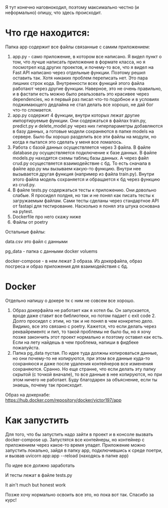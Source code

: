 Я тут конечно наговнокодил, поэтому максимально честно (и неформально) опишу, что здесь происходит.

# Что где находится:

Папка app содержит все файлы связанные с самим приложением:

1. app.py - само приложение, в котором все написано. Я видел пункт о том, что лучше написать приложение в формате класса, но я посмотрел код других проектов, и почему-то все, что я видел на Fast API написано через отдельные функции. Поэтому решил оставить так. Хотя никаких проблем переписать нет. Это пара лишних строк кода. Внутренности всех функций этого файла работают через другие функции. Наверное, это не очень правильно, и в фастапи есть можно было реальзовать это красивее через dependencies, но я первый раз писал что-то подобное и в условиях поджимающего дедлайна не стал делать все хорошо, не дай бог что-то сломается.
2. app.py содержит 4 функции, внутри которых лежат другие импортируемые функции. Они содержаться в файлах train.py, predict.py и delete_model.py через них гиперпараметры добавляются в базу данных, а готовые модели сохраняются в папке models на сервере. Было бы хорошо разделить все эти файлы на модули, но когда я пытался это сделать у меня все ломалось.
3. Работа с базой данных осуществляется через 3 файла. В файле database.py осуществляется подключение к базе данных. В файле models.py находятся схемы таблиц базы данных. А через файл crud.py осуществяется взаимодействие с бд. То есть сначала в файле app.py мы вызываем какую-то функцию. Внутри нее вызывается другая функция (например из файла train.py). Внутри этого файла модель сохраняется и обращается к бд через функцию из crud.py.
4. В файле tests.py содержаться тесты к приложению. Они довольно слабые. Я просидел полдня, но так и не понял как писать тесты к загружаемым файлам. Сами тесты сделаны через стандартное API от fastapi для тестирование. Насколько я понял эта штука основана на pytest.
5. Dockerfile про него скажу ниже
6. Файлы от poetry

Остальные файлы:

data.csv это файл с данными

pg_data - папка с данными docker voluems

docker-compose - в нем лежат 3 образа. Из докерфайла, образ посгреса и образ приложения для взаимодействия с бд.

# Docker

Отдельно напишу о докере тк с ним не совсем все хорошо. 
1. Образ докерфайла не работает как я хотел бы. Он запускается, вроде даже ставит все библиотеки, но потом падает с exit code 2. Долго просидел с этим, но так и не понял в чем конкретно дело. Видимо, все это связано с poetry. Кажется, что если делать через реквайрементс и пип, то такой проблемы не было бы, но я хочу позже закончить этот проект нормально и поэтому оставил как есть. Если на лету найдешь в чем проблема, напиши в фидбеке пожалуйста.
2. Папка pg_data пустая. По идее туда должны копироваться данные, но они почему-то не копируются, при этом все данные куда-то сохраняюся и даже после удаления контейнеров все изменения сохраняются. Сранно. Но еще странне, что если делать эту папку скрытой (с точкой вначале), то все данные в нее копируются, но при этом ничего не работает. Буду благодарен за объяснение, если ты знаешь, почему так происходит.

Образ на докерхабе: https://hub.docker.com/repository/docker/victor197/app

# Как запустить

Для того, что бы запустить надо зайти в проект и в консоле вызвать docker-compose up. Запустятся все контейнеры, но контейнер с приложением через какое-то время упадет. Приложение можно запустить локально, зайдя в папку app, подключившись к среде поетри, и вызвав uvicorn app:app --reload (находясь в папке app)

По идее все должно заработать

И тесты лежат в файле tests.py

It ain't much but honest work

Позже хочу нормально освоить все это, но пока вот так. Спасибо за курс!
